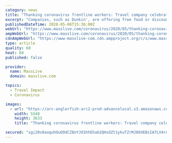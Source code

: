 ```yaml
---
category: news
title: "Thanking coronavirus frontline workers: Travel company celebrates National Nurses Day by offering free Mexico vacation to 50 nurses"
excerpt: "Companies, such as Dunkin', are offering free food or discounts. But one travel company is taking it a step further amid the coronavirus pandemic. Cheap Caribbean is offering a free 3-night beach vacation to 50 nurses across the U."
publishedDateTime: 2020-05-06T15:36:00Z
webUrl: "https://www.masslive.com/coronavirus/2020/05/thanking-coronavirus-frontline-workers-travel-company-celebrates-national-nurses-day-by-offering-free-mexico-vacation-to-50-nurses.html"
ampWebUrl: "https://www.masslive.com/coronavirus/2020/05/thanking-coronavirus-frontline-workers-travel-company-celebrates-national-nurses-day-by-offering-free-mexico-vacation-to-50-nurses.html?outputType=amp"
cdnAmpWebUrl: "https://www-masslive-com.cdn.ampproject.org/c/s/www.masslive.com/coronavirus/2020/05/thanking-coronavirus-frontline-workers-travel-company-celebrates-national-nurses-day-by-offering-free-mexico-vacation-to-50-nurses.html?outputType=amp"
type: article
quality: 60
heat: 60
published: false

provider:
  name: MassLive
  domain: masslive.com

topics:
  - Travel Impact
  - Coronavirus

images:
  - url: "https://arc-anglerfish-arc2-prod-advancelocal.s3.amazonaws.com/public/G7U6G6SZPJGWXODR3NEHMMNLYA.JPG"
    width: 5548
    height: 3633
    title: "Thanking coronavirus frontline workers: Travel company celebrates National Nurses Day by offering free Mexico vacation to 50 nurses"

secured: "xgi20s8aoquhOuQ9dCZ8oYJO1hhEhab2QHsOZt1ykuTZrMJ8OXEBsIA7LV4rnOb1PhiKHj5OcWIVw1ceGZiQ2ZiifLaeP/i6J7WMOB+O+I8k3dP6Ltq8JgRkket5LO/g9dt6KdUspGiKl4aYk6x2wwg43CSFZT9MYCqcxqM8aw/AjwSD55CDY5veJsXOfQ5tSl1cM1aEOS1X2w1qDITjL+B6VCkOdfKk4n84DKQkp2A4G4ievslZ7c5KneDc4fMlSXF7MXPNbFDT6FvneC3vakJlB/41DPSLSuLYEUv0ujiAL8KjJFOlZ6ZFv0N94nYkKLlFwWdeoTC83ZjsjPOErI5b7ZVqWViNlq1OCIAmPZcV/+yJGbtmFALGGSsyhvj/PGLJHTWN2yAgUW7Al4D++a9UdZb2aZGsnZzi9NAeXU7qBih5QeQDUAZCN55i6khhewedkknxthL9C3ENObuwbSa4e716qA2lgL2C7vLkV2M=;zX8vijAuCktZWioeN8+M8Q=="
---
```


